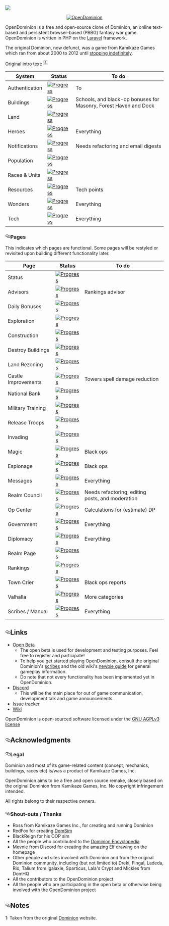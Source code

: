 <img src='https://raw.githubusercontent.com/WaveHack/OpenDominion/resources/logos/opendominion.png'>
<article class="markdown-body entry-content p-5" itemprop="text">
    <p align="center">
        <a target="_blank" rel="noopener noreferrer" href="https://raw.githubusercontent.com/WaveHack/OpenDominion/resources/logos/opendominion.png"><img src="https://raw.githubusercontent.com/WaveHack/OpenDominion/resources/logos/opendominion.png" alt="OpenDominion" style="max-width:100%;"></a>
    </p>

<p>OpenDominion is a free and open-source clone of Dominion, an online text-based and persistent browser-based (PBBG) fantasy war game. OpenDominion is written in PHP on the <a href="https://laravel.com" rel="nofollow">Laravel</a> framework.</p>
<p>The original Dominion, now defunct, was a game from Kamikaze Games which ran from about 2000 to 2012 until <a href="https://dominion.opendominion.net/GameOver.htm" rel="nofollow">stopping indefinitely</a>.</p>
<p>Original intro text: <sup><a href="#notes-1">[1]</a></sup></p>
<table>
    <thead>
            <tr>
                <th>System</th>
                <th>Status</th>
                <th>To do</th>
            </tr>
        </thead>
        <tbody>
            <tr>
                <td>Authentication</td>
                <td>
                    <a target="_blank" rel="noopener noreferrer" href="https://camo.githubusercontent.com/2f27b6ff293d53a573dae1654ba66894f42b257b/68747470733a2f2f70726f67726573732d6261722e6465762f39352f"><img src="https://camo.githubusercontent.com/2f27b6ff293d53a573dae1654ba66894f42b257b/68747470733a2f2f70726f67726573732d6261722e6465762f39352f" alt="Progress" data-canonical-src="https://progress-bar.dev/100/" style="max-width:100%;"></a>
                </td>
                <td>To </td>
            </tr>
            <tr>
                <td>Buildings</td>
                <td>
                    <a target="_blank" rel="noopener noreferrer" href="https://camo.githubusercontent.com/eea21ac7531d596c69694268d85042bae72287a9/68747470733a2f2f70726f67726573732d6261722e6465762f39302f"><img src="https://camo.githubusercontent.com/eea21ac7531d596c69694268d85042bae72287a9/68747470733a2f2f70726f67726573732d6261722e6465762f39302f" alt="Progress" data-canonical-src="https://progress-bar.dev/90/" style="max-width:100%;"></a>
                </td>
                <td>Schools, and black-op bonuses for Masonry, Forest Haven and Dock</td>
            </tr>
            <tr>
                <td>Land</td>
                <td>
                    <a target="_blank" rel="noopener noreferrer" href="https://camo.githubusercontent.com/086c7e9f995ca911dbac6f5b04a17cf1223fbdad/68747470733a2f2f70726f67726573732d6261722e6465762f3130302f"><img src="https://camo.githubusercontent.com/086c7e9f995ca911dbac6f5b04a17cf1223fbdad/68747470733a2f2f70726f67726573732d6261722e6465762f3130302f" alt="Progress" data-canonical-src="https://progress-bar.dev/100/" style="max-width:100%;"></a>
                </td>
                <td></td>
            </tr>
            <tr>
                <td>Heroes</td>
                <td>
                    <a target="_blank" rel="noopener noreferrer" href="https://camo.githubusercontent.com/82822e6743c427d6aebcceff36fa8707876d73be/68747470733a2f2f70726f67726573732d6261722e6465762f302f"><img src="https://camo.githubusercontent.com/82822e6743c427d6aebcceff36fa8707876d73be/68747470733a2f2f70726f67726573732d6261722e6465762f302f" alt="Progress" data-canonical-src="https://progress-bar.dev/0/" style="max-width:100%;"></a>
                </td>
                <td>Everything</td>
            </tr>
            <tr>
                <td>Notifications</td>
                <td>
                    <a target="_blank" rel="noopener noreferrer" href="https://camo.githubusercontent.com/eb91f53146d2af6a376d0740396ec9a8c20a1afd/68747470733a2f2f70726f67726573732d6261722e6465762f35302f"><img src="https://camo.githubusercontent.com/eb91f53146d2af6a376d0740396ec9a8c20a1afd/68747470733a2f2f70726f67726573732d6261722e6465762f35302f" alt="Progress" data-canonical-src="https://progress-bar.dev/50/" style="max-width:100%;"></a>
                </td>
                <td>Needs refactoring and email digests</td>
            </tr>
            <tr>
                <td>Population</td>
                <td>
                    <a target="_blank" rel="noopener noreferrer" href="https://camo.githubusercontent.com/086c7e9f995ca911dbac6f5b04a17cf1223fbdad/68747470733a2f2f70726f67726573732d6261722e6465762f3130302f"><img src="https://camo.githubusercontent.com/086c7e9f995ca911dbac6f5b04a17cf1223fbdad/68747470733a2f2f70726f67726573732d6261722e6465762f3130302f" alt="Progress" data-canonical-src="https://progress-bar.dev/100/" style="max-width:100%;"></a>
                </td>
                <td></td>
            </tr>
            <tr>
                <td>Races &amp; Units</td>
                <td>
                    <a target="_blank" rel="noopener noreferrer" href="https://camo.githubusercontent.com/82bc5a0901b2e0ae3cd1f90225256f2d0a8ed429/68747470733a2f2f70726f67726573732d6261722e6465762f36302f"><img src="https://camo.githubusercontent.com/82bc5a0901b2e0ae3cd1f90225256f2d0a8ed429/68747470733a2f2f70726f67726573732d6261722e6465762f36302f" alt="Progress" data-canonical-src="https://progress-bar.dev/60/" style="max-width:100%;"></a>
                </td>
                <td></td>
            </tr>
            <tr>
                <td>Resources</td>
                <td>
                    <a target="_blank" rel="noopener noreferrer" href="https://camo.githubusercontent.com/2f27b6ff293d53a573dae1654ba66894f42b257b/68747470733a2f2f70726f67726573732d6261722e6465762f39352f"><img src="https://camo.githubusercontent.com/2f27b6ff293d53a573dae1654ba66894f42b257b/68747470733a2f2f70726f67726573732d6261722e6465762f39352f" alt="Progress" data-canonical-src="https://progress-bar.dev/95/" style="max-width:100%;"></a>
                </td>
                <td>Tech points</td>
            </tr>
            <tr>
                <td>Wonders</td>
                <td>
                    <a target="_blank" rel="noopener noreferrer" href="https://camo.githubusercontent.com/82822e6743c427d6aebcceff36fa8707876d73be/68747470733a2f2f70726f67726573732d6261722e6465762f302f"><img src="https://camo.githubusercontent.com/82822e6743c427d6aebcceff36fa8707876d73be/68747470733a2f2f70726f67726573732d6261722e6465762f302f" alt="Progress" data-canonical-src="https://progress-bar.dev/0/" style="max-width:100%;"></a>
                </td>
                <td>Everything</td>
            </tr>
            <tr>
                <td>Tech</td>
                <td>
                    <a target="_blank" rel="noopener noreferrer" href="https://camo.githubusercontent.com/82822e6743c427d6aebcceff36fa8707876d73be/68747470733a2f2f70726f67726573732d6261722e6465762f302f"><img src="https://camo.githubusercontent.com/82822e6743c427d6aebcceff36fa8707876d73be/68747470733a2f2f70726f67726573732d6261722e6465762f302f" alt="Progress" data-canonical-src="https://progress-bar.dev/0/" style="max-width:100%;"></a>
                </td>
                <td>Everything</td>
            </tr>
        </tbody>
    </table>
<h3><a id="user-content-pages" class="anchor" aria-hidden="true" href="#pages"><svg class="octicon octicon-link" viewBox="0 0 16 16" version="1.1" width="16" height="16" aria-hidden="true"><path fill-rule="evenodd" d="M4 9h1v1H4c-1.5 0-3-1.69-3-3.5S2.55 3 4 3h4c1.45 0 3 1.69 3 3.5 0 1.41-.91 2.72-2 3.25V8.59c.58-.45 1-1.27 1-2.09C10 5.22 8.98 4 8 4H4c-.98 0-2 1.22-2 2.5S3 9 4 9zm9-3h-1v1h1c1 0 2 1.22 2 2.5S13.98 12 13 12H9c-.98 0-2-1.22-2-2.5 0-.83.42-1.64 1-2.09V6.25c-1.09.53-2 1.84-2 3.25C6 11.31 7.55 13 9 13h4c1.45 0 3-1.69 3-3.5S14.5 6 13 6z"></path></svg></a>Pages</h3>
<p>This indicates which pages are functional. Some pages will be restyled or revisited upon building different functionality later.</p>
    <table>
        <thead>
            <tr>
                <th>Page</th>
                <th>Status</th>
                <th>To do</th>
            </tr>
        </thead>
        <tbody>
            <tr>
                <td>Status</td>
                <td>
                    <a target="_blank" rel="noopener noreferrer" href="https://camo.githubusercontent.com/086c7e9f995ca911dbac6f5b04a17cf1223fbdad/68747470733a2f2f70726f67726573732d6261722e6465762f3130302f"><img src="https://camo.githubusercontent.com/086c7e9f995ca911dbac6f5b04a17cf1223fbdad/68747470733a2f2f70726f67726573732d6261722e6465762f3130302f" alt="Progress" data-canonical-src="https://progress-bar.dev/100/" style="max-width:100%;"></a>
                </td>
                <td></td>
            </tr>
            <tr>
                <td>Advisors</td>
                <td>
                    <a target="_blank" rel="noopener noreferrer" href="https://camo.githubusercontent.com/eea21ac7531d596c69694268d85042bae72287a9/68747470733a2f2f70726f67726573732d6261722e6465762f39302f"><img src="https://camo.githubusercontent.com/eea21ac7531d596c69694268d85042bae72287a9/68747470733a2f2f70726f67726573732d6261722e6465762f39302f" alt="Progress" data-canonical-src="https://progress-bar.dev/90/" style="max-width:100%;"></a>
                </td>
                <td>Rankings advisor</td>
            </tr>
            <tr>
                <td>Daily Bonuses</td>
                <td>
                    <a target="_blank" rel="noopener noreferrer" href="https://camo.githubusercontent.com/086c7e9f995ca911dbac6f5b04a17cf1223fbdad/68747470733a2f2f70726f67726573732d6261722e6465762f3130302f"><img src="https://camo.githubusercontent.com/086c7e9f995ca911dbac6f5b04a17cf1223fbdad/68747470733a2f2f70726f67726573732d6261722e6465762f3130302f" alt="Progress" data-canonical-src="https://progress-bar.dev/100/" style="max-width:100%;"></a>
                </td>
                <td></td>
            </tr>
            <tr>
                <td>Exploration</td>
                <td>
                    <a target="_blank" rel="noopener noreferrer" href="https://camo.githubusercontent.com/086c7e9f995ca911dbac6f5b04a17cf1223fbdad/68747470733a2f2f70726f67726573732d6261722e6465762f3130302f"><img src="https://camo.githubusercontent.com/086c7e9f995ca911dbac6f5b04a17cf1223fbdad/68747470733a2f2f70726f67726573732d6261722e6465762f3130302f" alt="Progress" data-canonical-src="https://progress-bar.dev/100/" style="max-width:100%;"></a>
                </td>
                <td></td>
            </tr>
            <tr>
                <td>Construction</td>
                <td>
                    <a target="_blank" rel="noopener noreferrer" href="https://camo.githubusercontent.com/086c7e9f995ca911dbac6f5b04a17cf1223fbdad/68747470733a2f2f70726f67726573732d6261722e6465762f3130302f"><img src="https://camo.githubusercontent.com/086c7e9f995ca911dbac6f5b04a17cf1223fbdad/68747470733a2f2f70726f67726573732d6261722e6465762f3130302f" alt="Progress" data-canonical-src="https://progress-bar.dev/100/" style="max-width:100%;"></a>
                </td>
                <td></td>
            </tr>
            <tr>
                <td>Destroy Buildings</td>
                <td>
                    <a target="_blank" rel="noopener noreferrer" href="https://camo.githubusercontent.com/086c7e9f995ca911dbac6f5b04a17cf1223fbdad/68747470733a2f2f70726f67726573732d6261722e6465762f3130302f"><img src="https://camo.githubusercontent.com/086c7e9f995ca911dbac6f5b04a17cf1223fbdad/68747470733a2f2f70726f67726573732d6261722e6465762f3130302f" alt="Progress" data-canonical-src="https://progress-bar.dev/100/" style="max-width:100%;"></a>
                </td>
                <td></td>
            </tr>
            <tr>
                <td>Land Rezoning</td>
                <td>
                    <a target="_blank" rel="noopener noreferrer" href="https://camo.githubusercontent.com/086c7e9f995ca911dbac6f5b04a17cf1223fbdad/68747470733a2f2f70726f67726573732d6261722e6465762f3130302f"><img src="https://camo.githubusercontent.com/086c7e9f995ca911dbac6f5b04a17cf1223fbdad/68747470733a2f2f70726f67726573732d6261722e6465762f3130302f" alt="Progress" data-canonical-src="https://progress-bar.dev/100/" style="max-width:100%;"></a>
                </td>
                <td></td>
            </tr>
            <tr>
                <td>Castle Improvements</td>
                <td>
                    <a target="_blank" rel="noopener noreferrer" href="https://camo.githubusercontent.com/2f27b6ff293d53a573dae1654ba66894f42b257b/68747470733a2f2f70726f67726573732d6261722e6465762f39352f"><img src="https://camo.githubusercontent.com/2f27b6ff293d53a573dae1654ba66894f42b257b/68747470733a2f2f70726f67726573732d6261722e6465762f39352f" alt="Progress" data-canonical-src="https://progress-bar.dev/95/" style="max-width:100%;"></a>
                </td>
                <td>Towers spell damage reduction</td>
            </tr>
            <tr>
                <td>National Bank</td>
                <td>
                    <a target="_blank" rel="noopener noreferrer" href="https://camo.githubusercontent.com/086c7e9f995ca911dbac6f5b04a17cf1223fbdad/68747470733a2f2f70726f67726573732d6261722e6465762f3130302f"><img src="https://camo.githubusercontent.com/086c7e9f995ca911dbac6f5b04a17cf1223fbdad/68747470733a2f2f70726f67726573732d6261722e6465762f3130302f" alt="Progress" data-canonical-src="https://progress-bar.dev/100/" style="max-width:100%;"></a>
                </td>
                <td></td>
            </tr>
            <tr>
                <td>Military Training</td>
                <td>
                    <a target="_blank" rel="noopener noreferrer" href="https://camo.githubusercontent.com/086c7e9f995ca911dbac6f5b04a17cf1223fbdad/68747470733a2f2f70726f67726573732d6261722e6465762f3130302f"><img src="https://camo.githubusercontent.com/086c7e9f995ca911dbac6f5b04a17cf1223fbdad/68747470733a2f2f70726f67726573732d6261722e6465762f3130302f" alt="Progress" data-canonical-src="https://progress-bar.dev/100/" style="max-width:100%;"></a>
                </td>
                <td></td>
            </tr>
            <tr>
                <td>Release Troops</td>
                <td>
                    <a target="_blank" rel="noopener noreferrer" href="https://camo.githubusercontent.com/086c7e9f995ca911dbac6f5b04a17cf1223fbdad/68747470733a2f2f70726f67726573732d6261722e6465762f3130302f"><img src="https://camo.githubusercontent.com/086c7e9f995ca911dbac6f5b04a17cf1223fbdad/68747470733a2f2f70726f67726573732d6261722e6465762f3130302f" alt="Progress" data-canonical-src="https://progress-bar.dev/100/" style="max-width:100%;"></a>
                </td>
                <td></td>
            </tr>
            <tr>
                <td>Invading</td>
                <td>
                    <a target="_blank" rel="noopener noreferrer" href="https://camo.githubusercontent.com/086c7e9f995ca911dbac6f5b04a17cf1223fbdad/68747470733a2f2f70726f67726573732d6261722e6465762f3130302f"><img src="https://camo.githubusercontent.com/086c7e9f995ca911dbac6f5b04a17cf1223fbdad/68747470733a2f2f70726f67726573732d6261722e6465762f3130302f" alt="Progress" data-canonical-src="https://progress-bar.dev/100/" style="max-width:100%;"></a>
                </td>
                <td></td>
            </tr>
            <tr>
                <td>Magic</td>
                <td>
                    <a target="_blank" rel="noopener noreferrer" href="https://camo.githubusercontent.com/82bc5a0901b2e0ae3cd1f90225256f2d0a8ed429/68747470733a2f2f70726f67726573732d6261722e6465762f36302f"><img src="https://camo.githubusercontent.com/82bc5a0901b2e0ae3cd1f90225256f2d0a8ed429/68747470733a2f2f70726f67726573732d6261722e6465762f36302f" alt="Progress" data-canonical-src="https://progress-bar.dev/60/" style="max-width:100%;"></a>
                </td>
                <td>Black ops</td>
            </tr>
            <tr>
                <td>Espionage</td>
                <td>
                    <a target="_blank" rel="noopener noreferrer" href="https://camo.githubusercontent.com/77878eadfcc596963aa70a103c5cd2b67be1a8cc/68747470733a2f2f70726f67726573732d6261722e6465762f33352f"><img src="https://camo.githubusercontent.com/77878eadfcc596963aa70a103c5cd2b67be1a8cc/68747470733a2f2f70726f67726573732d6261722e6465762f33352f" alt="Progress" data-canonical-src="https://progress-bar.dev/35/" style="max-width:100%;"></a>
                </td>
                <td>Black ops</td>
            </tr>
            <tr>
                <td>Messages</td>
                <td>
                    <a target="_blank" rel="noopener noreferrer" href="https://camo.githubusercontent.com/82822e6743c427d6aebcceff36fa8707876d73be/68747470733a2f2f70726f67726573732d6261722e6465762f302f"><img src="https://camo.githubusercontent.com/82822e6743c427d6aebcceff36fa8707876d73be/68747470733a2f2f70726f67726573732d6261722e6465762f302f" alt="Progress" data-canonical-src="https://progress-bar.dev/0/" style="max-width:100%;"></a>
                </td>
                <td>Everything</td>
            </tr>
            <tr>
                <td>Realm Council</td>
                <td>
                    <a target="_blank" rel="noopener noreferrer" href="https://camo.githubusercontent.com/eb91f53146d2af6a376d0740396ec9a8c20a1afd/68747470733a2f2f70726f67726573732d6261722e6465762f35302f"><img src="https://camo.githubusercontent.com/eb91f53146d2af6a376d0740396ec9a8c20a1afd/68747470733a2f2f70726f67726573732d6261722e6465762f35302f" alt="Progress" data-canonical-src="https://progress-bar.dev/50/" style="max-width:100%;"></a>
                </td>
                <td>Needs refactoring, editing posts, and moderation</td>
            </tr>
            <tr>
                <td>Op Center</td>
                <td>
                    <a target="_blank" rel="noopener noreferrer" href="https://camo.githubusercontent.com/2f27b6ff293d53a573dae1654ba66894f42b257b/68747470733a2f2f70726f67726573732d6261722e6465762f39352f"><img src="https://camo.githubusercontent.com/2f27b6ff293d53a573dae1654ba66894f42b257b/68747470733a2f2f70726f67726573732d6261722e6465762f39352f" alt="Progress" data-canonical-src="https://progress-bar.dev/95/" style="max-width:100%;"></a>
                </td>
                <td>Calculations for (estimate) DP</td>
            </tr>
            <tr>
                <td>Government</td>
                <td>
                    <a target="_blank" rel="noopener noreferrer" href="https://camo.githubusercontent.com/82822e6743c427d6aebcceff36fa8707876d73be/68747470733a2f2f70726f67726573732d6261722e6465762f302f"><img src="https://camo.githubusercontent.com/82822e6743c427d6aebcceff36fa8707876d73be/68747470733a2f2f70726f67726573732d6261722e6465762f302f" alt="Progress" data-canonical-src="https://progress-bar.dev/0/" style="max-width:100%;"></a>
                </td>
                <td>Everything</td>
            </tr>
            <tr>
                <td>Diplomacy</td>
                <td>
                    <a target="_blank" rel="noopener noreferrer" href="https://camo.githubusercontent.com/82822e6743c427d6aebcceff36fa8707876d73be/68747470733a2f2f70726f67726573732d6261722e6465762f302f"><img src="https://camo.githubusercontent.com/82822e6743c427d6aebcceff36fa8707876d73be/68747470733a2f2f70726f67726573732d6261722e6465762f302f" alt="Progress" data-canonical-src="https://progress-bar.dev/0/" style="max-width:100%;"></a>
                </td>
                <td>Everything</td>
            </tr>
            <tr>
                <td>Realm Page</td>
                <td>
                    <a target="_blank" rel="noopener noreferrer" href="https://camo.githubusercontent.com/086c7e9f995ca911dbac6f5b04a17cf1223fbdad/68747470733a2f2f70726f67726573732d6261722e6465762f3130302f"><img src="https://camo.githubusercontent.com/086c7e9f995ca911dbac6f5b04a17cf1223fbdad/68747470733a2f2f70726f67726573732d6261722e6465762f3130302f" alt="Progress" data-canonical-src="https://progress-bar.dev/100/" style="max-width:100%;"></a>
                </td>
                <td></td>
            </tr>
            <tr>
                <td>Rankings</td>
                <td>
                    <a target="_blank" rel="noopener noreferrer" href="https://camo.githubusercontent.com/086c7e9f995ca911dbac6f5b04a17cf1223fbdad/68747470733a2f2f70726f67726573732d6261722e6465762f3130302f"><img src="https://camo.githubusercontent.com/086c7e9f995ca911dbac6f5b04a17cf1223fbdad/68747470733a2f2f70726f67726573732d6261722e6465762f3130302f" alt="Progress" data-canonical-src="https://progress-bar.dev/100/" style="max-width:100%;"></a>
                </td>
                <td></td>
            </tr>
            <tr>
                <td>Town Crier</td>
                <td>
                    <a target="_blank" rel="noopener noreferrer" href="https://camo.githubusercontent.com/2f27b6ff293d53a573dae1654ba66894f42b257b/68747470733a2f2f70726f67726573732d6261722e6465762f39352f"><img src="https://camo.githubusercontent.com/2f27b6ff293d53a573dae1654ba66894f42b257b/68747470733a2f2f70726f67726573732d6261722e6465762f39352f" alt="Progress" data-canonical-src="https://progress-bar.dev/95/" style="max-width:100%;"></a>
                </td>
                <td>Black ops reports</td>
            </tr>
            <tr>
                <td>Valhalla</td>
                <td>
                    <a target="_blank" rel="noopener noreferrer" href="https://camo.githubusercontent.com/d194ec5bf59b2e8817e6cd0d8205d26b6926e3bd/68747470733a2f2f70726f67726573732d6261722e6465762f32302f"><img src="https://camo.githubusercontent.com/d194ec5bf59b2e8817e6cd0d8205d26b6926e3bd/68747470733a2f2f70726f67726573732d6261722e6465762f32302f" alt="Progress" data-canonical-src="https://progress-bar.dev/20/" style="max-width:100%;"></a>
                </td>
                <td>More categories</td>
            </tr>
            <tr>
                <td>Scribes / Manual</td>
                <td>
                    <a target="_blank" rel="noopener noreferrer" href="https://camo.githubusercontent.com/82822e6743c427d6aebcceff36fa8707876d73be/68747470733a2f2f70726f67726573732d6261722e6465762f302f"><img src="https://camo.githubusercontent.com/82822e6743c427d6aebcceff36fa8707876d73be/68747470733a2f2f70726f67726573732d6261722e6465762f302f" alt="Progress" data-canonical-src="https://progress-bar.dev/0/" style="max-width:100%;"></a>
                </td>
                <td>Everything</td>
            </tr>
        </tbody>
    </table>

<h2><a id="user-content-links" class="anchor" aria-hidden="true" href="#links"><svg class="octicon octicon-link" viewBox="0 0 16 16" version="1.1" width="16" height="16" aria-hidden="true"><path fill-rule="evenodd" d="M4 9h1v1H4c-1.5 0-3-1.69-3-3.5S2.55 3 4 3h4c1.45 0 3 1.69 3 3.5 0 1.41-.91 2.72-2 3.25V8.59c.58-.45 1-1.27 1-2.09C10 5.22 8.98 4 8 4H4c-.98 0-2 1.22-2 2.5S3 9 4 9zm9-3h-1v1h1c1 0 2 1.22 2 2.5S13.98 12 13 12H9c-.98 0-2-1.22-2-2.5 0-.83.42-1.64 1-2.09V6.25c-1.09.53-2 1.84-2 3.25C6 11.31 7.55 13 9 13h4c1.45 0 3-1.69 3-3.5S14.5 6 13 6z"></path></svg></a>Links</h2>
    <ul>
        <li><a href="https://beta.opendominion.net" rel="nofollow">Open Beta</a>
            <ul>
                <li>The open beta is used for development and testing purposes. Feel free to register and participate!</li>
                <li>To help you get started playing OpenDominion, consult the original Dominion's <a href="https://dominion.opendominion.net/scribes.html" rel="nofollow">scribes</a> and the old wiki's <a href="http://web.archive.org/web/20131226013425/http://dominion.lykanthropos.com:80/wiki/index.php/The_Complete_Newbie_Guide" rel="nofollow">newbie guide</a> for general gameplay information.</li>
                <li>Do note that not every functionality has been implemented yet in OpenDominion.</li>
            </ul>
        </li>
        <li><a href="https://discord.gg/mFk2wZT" rel="nofollow">Discord</a>
            <ul>
                <li>This will be the main place for out of game communication, development talk and game announcements.</li>
            </ul> 
        </li>
        <li><a href="https://github.com/WaveHack/OpenDominion/issues">Issue tracker</a></li>
        <li><a href="https://opendominion.miraheze.org" rel="nofollow">Wiki</a></li>
    </ul>
	
<p>OpenDominion is open-sourced software licensed under the <a href="/WaveHack/OpenDominion/blob/develop/LICENSE">GNU AGPLv3 license</p>
<h2><a id="user-content-acknowledgments" class="anchor" aria-hidden="true" href="#acknowledgments"><svg class="octicon octicon-link" viewBox="0 0 16 16" version="1.1" width="16" height="16" aria-hidden="true"><path fill-rule="evenodd" d="M4 9h1v1H4c-1.5 0-3-1.69-3-3.5S2.55 3 4 3h4c1.45 0 3 1.69 3 3.5 0 1.41-.91 2.72-2 3.25V8.59c.58-.45 1-1.27 1-2.09C10 5.22 8.98 4 8 4H4c-.98 0-2 1.22-2 2.5S3 9 4 9zm9-3h-1v1h1c1 0 2 1.22 2 2.5S13.98 12 13 12H9c-.98 0-2-1.22-2-2.5 0-.83.42-1.64 1-2.09V6.25c-1.09.53-2 1.84-2 3.25C6 11.31 7.55 13 9 13h4c1.45 0 3-1.69 3-3.5S14.5 6 13 6z"></path></svg></a>Acknowledgments</h2>
<h3><a id="user-content-legal" class="anchor" aria-hidden="true" href="#legal"><svg class="octicon octicon-link" viewBox="0 0 16 16" version="1.1" width="16" height="16" aria-hidden="true"><path fill-rule="evenodd" d="M4 9h1v1H4c-1.5 0-3-1.69-3-3.5S2.55 3 4 3h4c1.45 0 3 1.69 3 3.5 0 1.41-.91 2.72-2 3.25V8.59c.58-.45 1-1.27 1-2.09C10 5.22 8.98 4 8 4H4c-.98 0-2 1.22-2 2.5S3 9 4 9zm9-3h-1v1h1c1 0 2 1.22 2 2.5S13.98 12 13 12H9c-.98 0-2-1.22-2-2.5 0-.83.42-1.64 1-2.09V6.25c-1.09.53-2 1.84-2 3.25C6 11.31 7.55 13 9 13h4c1.45 0 3-1.69 3-3.5S14.5 6 13 6z"></path></svg></a>Legal</h3>
<p>Dominion and most of its game-related content (concept, mechanics, buildings, races etc) is/was a product of Kamikaze Games, Inc.</p>
<p>OpenDominion aims to be a free and open source remake, closely based on the original Dominion from Kamikaze Games, Inc. No copyright infringement intended.</p>
<p>All rights belong to their respective owners.</p>
<h3><a id="user-content-shout-outs--thanks" class="anchor" aria-hidden="true" href="#shout-outs--thanks"><svg class="octicon octicon-link" viewBox="0 0 16 16" version="1.1" width="16" height="16" aria-hidden="true"><path fill-rule="evenodd" d="M4 9h1v1H4c-1.5 0-3-1.69-3-3.5S2.55 3 4 3h4c1.45 0 3 1.69 3 3.5 0 1.41-.91 2.72-2 3.25V8.59c.58-.45 1-1.27 1-2.09C10 5.22 8.98 4 8 4H4c-.98 0-2 1.22-2 2.5S3 9 4 9zm9-3h-1v1h1c1 0 2 1.22 2 2.5S13.98 12 13 12H9c-.98 0-2-1.22-2-2.5 0-.83.42-1.64 1-2.09V6.25c-1.09.53-2 1.84-2 3.25C6 11.31 7.55 13 9 13h4c1.45 0 3-1.69 3-3.5S14.5 6 13 6z"></path></svg></a>Shout-outs / Thanks</h3>
<ul>
    <li>Ross from Kamikaze Games Inc., for creating and running Dominion</li>
    <li>RedFox for creating <a href="http://web.archive.org/web/20150918011332/http://dominion.lykanthropos.com:80/DomSim" rel="nofollow">DomSim</a></li>
    <li>BlackReign for his OOP sim</li>
    <li>All the people who contributed to the <a href="http://web.archive.org/web/20141017235815/http://dominion.lykanthropos.com/wiki/index.php/Main_Page" rel="nofollow">Dominion Encyclopedia</a></li>
    <li>Mevnie from Discord for creating the amazing Elf drawing on the homepage</li>
    <li>Other people and sites involved with Dominion and from the original Dominion community, including (but not limited to) Dreki, Fingal, Ladeda, Rio, Talium from igalaxie, Sparticus, Lala's Crypt and Mickles from DomHQ</li>
    <li>All the contributors to the OpenDominion project</li>
    <li>All the people who are participating in the open beta or otherwise being involved with the OpenDominion project</li>
</ul>
<h2><a id="user-content-notes" class="anchor" aria-hidden="true" href="#notes"><svg class="octicon octicon-link" viewBox="0 0 16 16" version="1.1" width="16" height="16" aria-hidden="true"><path fill-rule="evenodd" d="M4 9h1v1H4c-1.5 0-3-1.69-3-3.5S2.55 3 4 3h4c1.45 0 3 1.69 3 3.5 0 1.41-.91 2.72-2 3.25V8.59c.58-.45 1-1.27 1-2.09C10 5.22 8.98 4 8 4H4c-.98 0-2 1.22-2 2.5S3 9 4 9zm9-3h-1v1h1c1 0 2 1.22 2 2.5S13.98 12 13 12H9c-.98 0-2-1.22-2-2.5 0-.83.42-1.64 1-2.09V6.25c-1.09.53-2 1.84-2 3.25C6 11.31 7.55 13 9 13h4c1.45 0 3-1.69 3-3.5S14.5 6 13 6z"></path></svg></a>Notes</h2>
<p><a name="user-content-notes-1">1</a>: Taken from the original <a href="https://dominion.opendominion.net/" rel="nofollow">Dominion</a> website.</p>
</article>